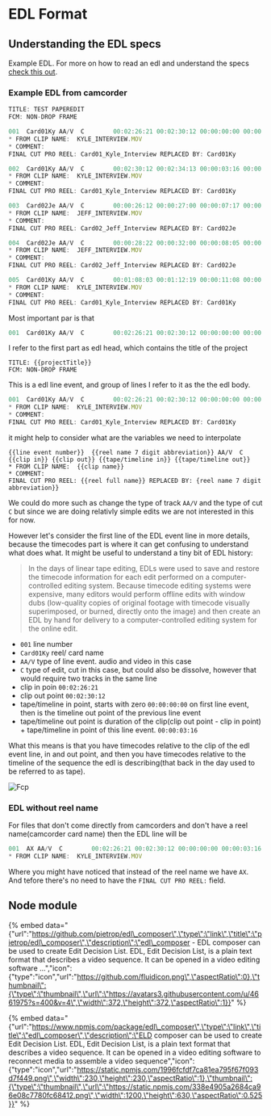 # EDL Format

## Understanding the EDL specs

Example EDL. For more on how to read an edl and understand the specs [check this out](https://documentation.apple.com/en/finalcutpro/usermanual/index.html#chapter=96%26section=1%26tasks=true).

### Example EDL from camcorder

```javascript
TITLE: TEST PAPEREDIT
FCM: NON-DROP FRAME

001  Card01Ky AA/V  C        00:02:26:21 00:02:30:12 00:00:00:00 00:00:03:16
* FROM CLIP NAME:  KYLE_INTERVIEW.MOV
* COMMENT:
FINAL CUT PRO REEL: Card01_Kyle_Interview REPLACED BY: Card01Ky

002  Card01Ky AA/V  C        00:02:30:12 00:02:34:13 00:00:03:16 00:00:07:17
* FROM CLIP NAME:  KYLE_INTERVIEW.MOV
* COMMENT:
FINAL CUT PRO REEL: Card01_Kyle_Interview REPLACED BY: Card01Ky

003  Card02Je AA/V  C        00:00:26:12 00:00:27:00 00:00:07:17 00:00:08:05
* FROM CLIP NAME:  JEFF_INTERVIEW.MOV
* COMMENT:
FINAL CUT PRO REEL: Card02_Jeff_Interview REPLACED BY: Card02Je

004  Card02Je AA/V  C        00:00:28:22 00:00:32:00 00:00:08:05 00:00:11:08
* FROM CLIP NAME:  JEFF_INTERVIEW.MOV
* COMMENT:
FINAL CUT PRO REEL: Card02_Jeff_Interview REPLACED BY: Card02Je

005  Card01Ky AA/V  C        00:01:08:03 00:01:12:19 00:00:11:08 00:00:15:24
* FROM CLIP NAME:  KYLE_INTERVIEW.MOV
* COMMENT:
FINAL CUT PRO REEL: Card01_Kyle_Interview REPLACED BY: Card01Ky
```

Most important par is that

```javascript
001  Card01Ky AA/V  C        00:02:26:21 00:02:30:12 00:00:00:00 00:00:03:16
```

I refer to the first part as edl head, which contains the title of the project

```text
TITLE: {{projectTitle}}
FCM: NON-DROP FRAME
```

This is a edl line event, and group of lines I refer to it as the the edl body.

```javascript
001  Card01Ky AA/V  C        00:02:26:21 00:02:30:12 00:00:00:00 00:00:03:16
* FROM CLIP NAME:  KYLE_INTERVIEW.MOV
* COMMENT:
FINAL CUT PRO REEL: Card01_Kyle_Interview REPLACED BY: Card01Ky
```

it might help to consider what are the variables we need to interpolate

```text
{{line event number}}  {{reel name 7 digit abbreviation}} AA/V  C   {{clip in}} {{clip out}} {{tape/timeline in}} {{tape/timeline out}}
* FROM CLIP NAME:  {{clip name}}
* COMMENT:
FINAL CUT PRO REEL: {{reel full name}} REPLACED BY: {reel name 7 digit abbreviation}}
```

We could do more such as change the type of track `AA/V` and the type of cut `C` but since we are doing relativly simple edits we are not interested in this for now.

However let's consider the first line of the EDL event line in more details, because the timecodes part is where it can get confusing to understand what does what. It might be useful to understand a tiny bit of EDL history:

> In the days of linear tape editing, EDLs were used to save and restore the timecode information for each edit performed on a computer-controlled editing system. Because timecode editing systems were expensive, many editors would perform offline edits with window dubs \(low-quality copies of original footage with timecode visually superimposed, or burned, directly onto the image\) and then create an EDL by hand for delivery to a computer-controlled editing system for the online edit.

* `001` line number  
* `Card01Ky` reel/ card name 
* `AA/V` type of line event. audio and video in this case
* `C` type of edit, cut in this case, but could also be dissolve, however that would require two tracks in the same line
* clip in poin    `00:02:26:21`
* clip out point `00:02:30:12`
* tape/timeline in point, starts with zero `00:00:00:00`  on first line event, then is the timeline out point of the previous line event
* tape/timeline out point is duration of the clip\(clip out point - clip in point\) + tape/timeline in point of this line event. `00:00:03:16`

What this means is that you have timecodes relative to the clip of the edl event line, in and out point, and then you have timecodes relative to the timeline of the sequence the edl is describing\(that back in the day used to be referred to as tape\).

![Fcp](https://documentation.apple.com/en/finalcutpro/usermanual/Art/S03/S0323_ImportEDL3.png)

### EDL without reel name

For files that don't come directly from camcorders and don't have a reel name\(camcorder card name\) then the EDL line will be

```javascript
001  AX AA/V  C        00:02:26:21 00:02:30:12 00:00:00:00 00:00:03:16
* FROM CLIP NAME:  KYLE_INTERVIEW.MOV
```

Where you might have noticed that instead of the reel name we have `AX`. And tefore there's no need to have the `FINAL CUT PRO REEL:` field.



## Node module

{% embed data="{\"url\":\"https://github.com/pietrop/edl\_composer\",\"type\":\"link\",\"title\":\"pietrop/edl\_composer\",\"description\":\"edl\_composer -  EDL composer can be used to create Edit Decision List. EDL, Edit Decision List, is a plain text format that describes a video sequence. It can be opened in a video editing software ...\",\"icon\":{\"type\":\"icon\",\"url\":\"https://github.com/fluidicon.png\",\"aspectRatio\":0},\"thumbnail\":{\"type\":\"thumbnail\",\"url\":\"https://avatars3.githubusercontent.com/u/4661975?s=400&v=4\",\"width\":372,\"height\":372,\"aspectRatio\":1}}" %}

{% embed data="{\"url\":\"https://www.npmjs.com/package/edl\_composer\",\"type\":\"link\",\"title\":\"edl\_composer\",\"description\":\"ELD composer can be used to create Edit Decision List. EDL, Edit Decision List, is a plain text format that describes a video sequence. It can be opened in a video editing software to reconnect media to assemble a video sequence\",\"icon\":{\"type\":\"icon\",\"url\":\"https://static.npmjs.com/1996fcfdf7ca81ea795f67f093d7f449.png\",\"width\":230,\"height\":230,\"aspectRatio\":1},\"thumbnail\":{\"type\":\"thumbnail\",\"url\":\"https://static.npmjs.com/338e4905a2684ca96e08c7780fc68412.png\",\"width\":1200,\"height\":630,\"aspectRatio\":0.525}}" %}

